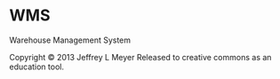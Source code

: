 # WMS
Warehouse Management System

Copyright © 2013 Jeffrey L Meyer
Released to creative commons as an education tool.
